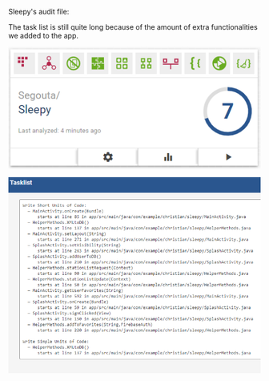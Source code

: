 Sleepy's audit file:

The task list is still quite long because of the amount of extra functionalities we added to the app.

![rank](https://github.com/Segouta/Sleepy/blob/master/doc/rank.PNG)

![tasklist](https://github.com/Segouta/Sleepy/blob/master/doc/tasklist.PNG)
